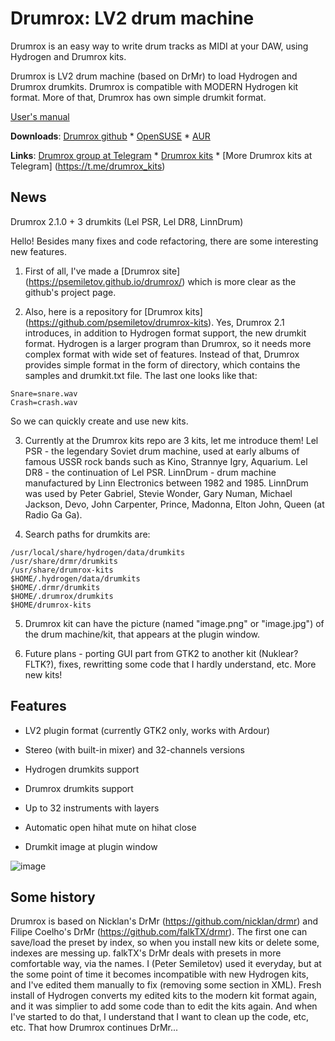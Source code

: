 # Drumrox: LV2 drum machine

Drumrox is an easy way to write drum tracks as MIDI at your DAW, using Hydrogen and Drumrox kits.

Drumrox is LV2 drum machine (based on DrMr) to load Hydrogen and Drumrox drumkits. Drumrox is compatible with MODERN Hydrogen kit format. More of that, Drumrox has own simple drumkit format.


[User's manual](manual.md)

**Downloads**: [Drumrox github](https://github.com/psemiletov/drumrox) *
[OpenSUSE](https://build.opensuse.org/package/show/multimedia:proaudio/drumrox) *
[AUR](https://aur.archlinux.org/packages/drumrox)

**Links**: [Drumrox group at Telegram](https://t.me/drumrox) * [Drumrox kits](https://github.com/psemiletov/drumrox-kits) * [More Drumrox kits at Telegram] (https://t.me/drumrox_kits)

## News

Drumrox 2.1.0 + 3 drumkits (Lel PSR, Lel DR8, LinnDrum)

Hello!
Besides many fixes and code refactoring, there are some interesting new features.

1. First of all, I've made a [Drumrox site] (https://psemiletov.github.io/drumrox/) which is more clear as the github's project page.

2. Also, here is a repository for [Drumrox kits] (https://github.com/psemiletov/drumrox-kits). Yes, Drumrox 2.1 introduces, in addition to Hydrogen format support, the new drumkit format. Hydrogen is a larger program than Drumrox, so it needs more complex format with wide set of features. Instead of that, Drumrox provides simple format in the form of directory, which contains the samples and drumkit.txt file. The last one looks like that:

```Kick=kick.wav
Snare=snare.wav
Crash=crash.wav
```

So we can quickly create and use new kits.

3. Currently at the Drumrox kits repo are 3 kits, let me introduce them! Lel PSR - the legendary Soviet drum machine, used at early albums of famous USSR rock bands such as Kino, Strannye Igry, Aquarium. Lel DR8 - the continuation of Lel PSR. LinnDrum - drum machine manufactured by Linn Electronics between 1982 and 1985.
LinnDrum was used by Peter Gabriel, Stevie Wonder, Gary Numan, Michael Jackson, Devo, John Carpenter, Prince, Madonna, Elton John, Queen (at Radio Ga Ga).

4. Search paths for drumkits are:

```/usr/share/hydrogen/data/drumkits
/usr/local/share/hydrogen/data/drumkits
/usr/share/drmr/drumkits
/usr/share/drumrox-kits
$HOME/.hydrogen/data/drumkits
$HOME/.drmr/drumkits
$HOME/.drumrox/drumkits
$HOME/drumrox-kits
```

5. Drumrox kit can have the picture (named "image.png" or "image.jpg") of the drum machine/kit, that appears at the plugin window.

6. Future plans - porting GUI part from GTK2 to another kit (Nuklear? FLTK?), fixes, rewritting some code that I hardly understand, etc. More new kits!


## Features

* LV2 plugin format (currently GTK2 only, works with Ardour)

* Stereo (with built-in mixer) and 32-channels versions

* Hydrogen drumkits support

* Drumrox drumkits support

* Up to 32 instruments with layers

* Automatic open hihat mute on hihat close

* Drumkit image at plugin window


![image](https://user-images.githubusercontent.com/8168336/246684340-0b81c208-a9e5-4c75-b843-8840223d13ac.png)


## Some history

Drumrox is based on Nicklan's DrMr (https://github.com/nicklan/drmr) and Filipe Coelho's DrMr (https://github.com/falkTX/drmr). The first one can save/load the preset by index, so when you install new kits or delete some, indexes are messing up. falkTX's DrMr deals with presets in more comfortable way, via the names. I (Peter Semiletov) used it everyday, but at the some point of time it becomes incompatible with new Hydrogen kits, and I've edited them manually to fix (removing some section in XML). Fresh install of Hydrogen converts my edited kits to the modern kit format again, and it was simplier to add some code than to edit the kits again. And when I've started to do that, I understand that I want to clean up the code, etc, etc. That how Drumrox continues DrMr...


